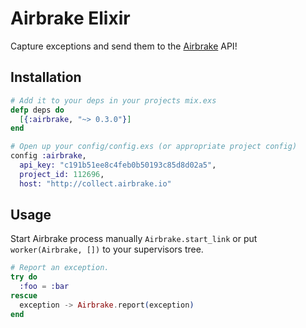 # Airbrake Elixir

Capture exceptions and send them to the [Airbrake](http://airbrake.io) API!

## Installation

```elixir
# Add it to your deps in your projects mix.exs
defp deps do
  [{:airbrake, "~> 0.3.0"}]
end

# Open up your config/config.exs (or appropriate project config)
config :airbrake,
  api_key: "c191b51ee8c4feb0b50193c85d8d02a5",
  project_id: 112696,
  host: "http://collect.airbrake.io"
```

## Usage


Start Airbrake process manually `Airbrake.start_link`
or put `worker(Airbrake, [])` to your supervisors tree.

```elixir
# Report an exception.
try do
  :foo = :bar
rescue
  exception -> Airbrake.report(exception)
end
```
